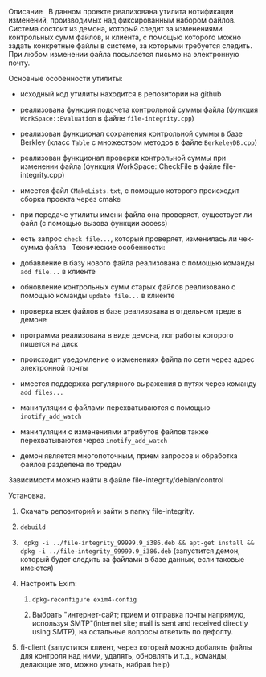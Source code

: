 Описание
 
В данном проекте реализована утилита нотификации изменений, производимых над фиксированным набором файлов. Система состоит из демона, который следит за изменениями контрольных сумм файлов, и клиента, с помощью которого можно задать конкретные файлы в системе, за которыми требуется следить. При любом изменении файла посылается письмо на электронную почту.
 

Основные особенности утилиты:
  - исходный код утилиты находится в репозитории на github
 
  - реализована функция подсчета контрольной суммы файла (функция  ```WorkSpace::Evaluation``` в файле ```file-integrity.cpp```)
 
  - реализован функционал сохранения контрольной суммы в базе Berkley (класс ```Table``` с множеством методов в файле ```BerkeleyDB.cpp```)
 
  - реализован функционал проверки контрольной суммы при изменении файла (функция WorkSpace::CheckFile в файле file-integrity.cpp)
 
  - имеется файл ```CMakeLists.txt```, с помощью которого происходит сборка проекта через cmake
 
  - при передаче утилиты имени файла она проверяет, существует ли файл (с помощью вызова функции access)
 
  - есть запрос ```check file...```, который проверяет, изменилась ли чек-сумма файла
 
Технические особенности:

  - добавление в базу нового файла реализована с помощью команды ```add file...``` в клиенте
 
  - обновление контрольных сумм старых файлов реализовано с помощью команды ```update file...``` в  клиенте
 
  - проверка всех файлов в базе реализована в отдельном треде в демоне
 
  - программа реализована в виде демона, лог работы которого пишется на диск
 
  - происходит уведомление о изменениях файла по сети через адрес электронной почты
 
  - имеется поддержка регулярного выражения в путях через команду ```add files...```
 
  - манипуляции с файлами перехватываются с помощью ```inotify_add_watch```
 
  - манипуляции с изменениями атрибутов файлов также перехватываются через ```inotify_add_watch```
 
  - демон является многопоточным, прием запросов и обработка файлов разделена по тредам


Зависимости можно найти в файле file-integrity/debian/control

Установка.

1. Скачать репозиторий и зайти в папку file-integrity.

2. ``` debuild ```

3. ``` dpkg -i ../file-integrity_99999.9_i386.deb && apt-get install && dpkg -i ../file-integrity_99999.9_i386.deb```  (запустится демон, который будет следить за файлами в базе данных, еcли таковые имеются)

4. Настроить Exim:
	1. ``` dpkg-reconfigure exim4-config ```

	2. Выбрать "интернет-сайт; прием и отправка почты напрямую, используя SMTP"(internet site; mail is sent and received directly using SMTP), на остальные вопросы ответить по дефолту.

5. fi-client (запустится клиент, через который можно добалять файлы для контроля над ними, удалять, обновлять и т.д., команды, делающие это, можно узнать, набрав help)




